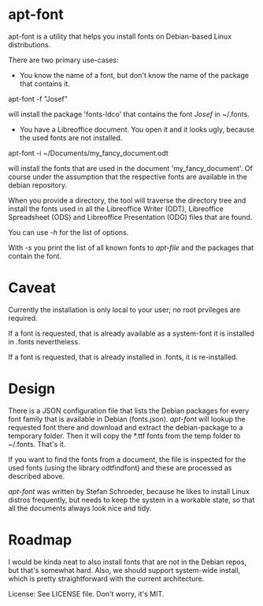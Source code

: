 # apt-font

apt-font is a utility that helps you install fonts on Debian-based
Linux distributions. 

There are two primary use-cases:

* You know the name of a font, but don't know the name of the package
that contains it.

apt-font -f "Josef"

will install the package 'fonts-ldco' that contains the font *Josef* 
in ~/.fonts.

* You have a Libreoffice document. You open it and it looks ugly, because
the used fonts are not installed.

apt-font -i ~/Documents/my_fancy_document.odt

will install the fonts that are used in the document 'my_fancy_document'. Of course under the assumption that the respective fonts are available in the debian repository.

When you provide a directory, the tool will traverse the directory tree and install the fonts used in all the Libreoffice Writer (ODT), Libreoffice Spreadsheet (ODS) and Libreoffice Presentation (ODG) files that are found.

You can use *-h* for the list of options.

With *-s* you print the list of all known fonts to *apt-file* and the
packages that contain the font.

# Caveat

Currently the installation is only local to your user; no root prvileges are
required.

If a font is requested, that is already available as a system-font it
is installed in .fonts nevertheless.

If a font is requested, that is already installed in .fonts, it is re-installed.

# Design

There is a JSON configuration file that lists the Debian packages for every font family that is available in Debian (fonts.json). *apt-font* will lookup the 
requested font there and download and extract the debian-package to a 
temporary folder. Then it will copy the *.ttf fonts from the temp folder
to ~/.fonts. That's it.

If you want to find the fonts from a document, the file is inspected for
the used fonts (using the library odtfindfont) and these are processed as
described above.

*apt-font* was written by Stefan Schroeder, because he likes to install Linux
distros frequently, but needs to keep the system in a workable state, so that 
all the documents always look nice and tidy.

# Roadmap

I would be kinda neat to also install fonts that are not in the Debian 
repos, but that's somewhat hard. Also, we should support system-wide install,
which is pretty straightforward with the current architecture.

License: See LICENSE file. Don't worry, it's MIT.




